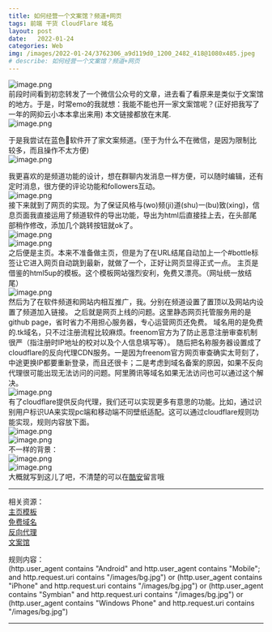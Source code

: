 ```yaml
---
title: 如何经营一个文案馆？频道+网页  
tags: 前端 干货 CloudFlare 域名
layout: post
date:   2022-01-24
categories: Web
img: /images/2022-01-24/3762306_a9d119d0_1200_2482_418@1080x485.jpeg
# describe: 如何经营一个文案馆？频道+网页
---
```


![image.png](/images/2022-01-24/3762306_a9d119d0_1200_2482_418@1080x485.jpeg)  
前段时间看到初恋转发了一个微信公众号的文章，进去看了看原来是类似于文案馆的地方。于是，时常emo的我就想：我能不能也开一家文案馆呢？(正好把我写了一年的网抑云小本本拿出来用)
本文链接都放在末尾.  
![image.png](/images/2022-01-24/3762306_8a8a6748_1201_3967_899@1079x613.png.m.jpg)  

于是我尝试在蓝色🛫软件开了家文案频道。(至于为什么不在微信，是因为限制比较多，而且操作不太方便)  
![image.png](/images/2022-01-24/3762306_6dfd1337_1201_4079_192@1080x2205.jpeg.m.jpg)  

我更喜欢的是频道功能的设计，想在群聊内发消息一样方便，可以随时编辑，还有定时消息，很方便的评论功能和followers互动。  
![image.png](/images/2022-01-24/3762306_eff0e6b6_1201_4128_377@981x1219.png.m.jpg)  
接下来就到了网页的实现。为了保证风格与(wo)频(ji)道(shu)一(bu)致(xing)，信息页面我直接运用了频道软件的导出功能，导出为html后直接挂上去，在头部尾部稍作修改，添加几个跳转按钮就ok了。  
![image.png](/images/2022-01-24/3762306_808b8c8d_1201_4138_350@477x622.png.m.jpg)  
![image.png](/images/2022-01-24/3762306_c45762fb_1201_4146_118@1920x1080.png.m.jpg)  
之后便是主页。本来不准备做主页，但是为了在URL结尾自动加上一个#bottle标签让它进入网页自动跳到最新，就做了一个，正好让网页显得正式一点。
主页是借鉴的html5up的模板。这个模板网站强烈安利，免费又漂亮。（网址统一放结尾）  
![image.png](/images/2022-01-24/3762306_c45762fb_1201_4146_118@1920x1080.png.m.jpg)  
然后为了在软件频道和网站内相互推广，我。分别在频道设置了置顶以及网站内设置了频道加入链接。
之后就是网页上线的问题。这里静态网页托管服务用的是github page，省时省力不用担心服务器，专心运营网页还免费。
域名用的是免费的.tk域名，只不过注册流程比较麻烦。freenom官方为了防止恶意注册审查机制很严（指注册时IP地址的校对以及个人信息填写等）。
随后把名称服务器设置成了cloudflare的反向代理CDN服务。一是因为freenom官方网页审查确实太苛刻了，中途更换IP都要重新登录，而且还很卡；二是考虑到域名备案的原因，如果不反向代理很可能出现无法访问的问题。阿里腾讯等域名如果无法访问也可以通过这个解决。  
![image.png](/images/2022-01-24/3762306_99bddeef_1201_417_981@1920x743.png.m.jpg)  
有了cloudflare提供反向代理，我们还可以实现更多有意思的功能。比如，通过识别用户标识UA来实现pc端和移动端不同壁纸适配。这可以通过cloudflare规则功能实现，规则内容放下面。  
![image.png](/images/2022-01-24/3762306_d64b0832_1201_4179_837@1305x523.png.m.jpg)  
![image.png](/images/2022-01-24/3762306_7dd4129a_1201_4188_639@1007x723.png.m.jpg)  
不一样的背景：  
![image.png](/images/2022-01-24/3762306_f587d51d_1206_5607_64@1080x2340.jpeg.m.jpg)  
![image.png](/images/2022-01-24/3762306_26b0ba37_1206_5615_538@1920x1080.jpeg.m.jpg)  
大概就写到这儿了吧，不清楚的可以在[酷安](https://www.coolapk.com/feed/33069243?shareKey=NGFjOTg5NjBlOWJiNjFmMTYyZDQ~&shareUid=3762306&shareFrom=com.coolapk.market_12.0.1)留言哦
* * *   
相关资源：    
[主页模板](https://html5up.net/)  
[免费域名](https://my.freenom.com/)  
[反向代理](https://dash.cloudflare.com/)  
[文案馆](https://wannarains.tk/)  

规则内容：  
(http.user_agent contains "Android" and http.user_agent contains "Mobile"; and http.request.uri contains "/images/bg.jpg") or (http.user_agent contains "iPhone" and http.request.uri contains "/images/bg.jpg") or (http.user_agent contains "Symbian" and http.request.uri contains "/images/bg.jpg") or (http.user_agent contains "Windows Phone" and http.request.uri contains "/images/bg.jpg")



* * *            
